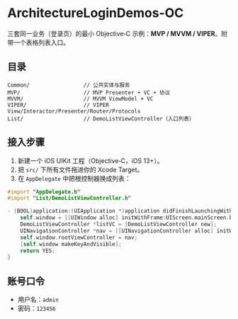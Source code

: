 # ArchitectureLoginDemos-OC

三套同一业务（登录页）的最小 Objective‑C 示例：**MVP / MVVM / VIPER**。附带一个表格列表入口。

## 目录
```
Common/                 // 公共实体与服务
MVP/                    // MVP Presenter + VC + 协议
MVVM/                   // MVVM ViewModel + VC
VIPER/                  // VIPER View/Interactor/Presenter/Router/Protocols
List/                   // DemoListViewController（入口列表）
```

## 接入步骤
1. 新建一个 iOS UIKit 工程（Objective‑C，iOS 13+）。
2. 把 `src/` 下所有文件拖进你的 Xcode Target。
3. 在 `AppDelegate` 中把根控制器换成列表：

```objective-c
#import "AppDelegate.h"
#import "List/DemoListViewController.h"

- (BOOL)application:(UIApplication *)application didFinishLaunchingWithOptions:(NSDictionary *)launchOptions {
    self.window = [[UIWindow alloc] initWithFrame:UIScreen.mainScreen.bounds];
    DemoListViewController *listVC = [DemoListViewController new];
    UINavigationController *nav = [[UINavigationController alloc] initWithRootViewController:listVC];
    self.window.rootViewController = nav;
    [self.window makeKeyAndVisible];
    return YES;
}
```

## 账号口令
- 用户名：`admin`
- 密码：`123456`
```
